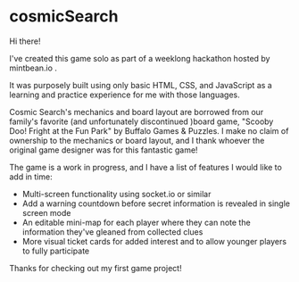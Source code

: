 # cosmicSearch

Hi there!

I've created this game solo as part of a weeklong hackathon hosted by mintbean.io .

It was purposely built using only basic HTML, CSS, and JavaScript as a learning and practice experience for me with those languages. 

Cosmic Search's mechanics and board layout are borrowed from our family's favorite (and unfortunately discontinued )board game, "Scooby Doo! Fright at the Fun Park" by Buffalo Games & Puzzles. I make no claim of ownership to the mechanics or board layout, and I thank whoever the original game designer was for this fantastic game! 

The game is a work in progress, and I have a list of features I would like to add in time:

  - Multi-screen functionality using socket.io or similar
  - Add a warning countdown before secret information is revealed in single screen mode
  - An editable mini-map for each player where they can note the information they've gleaned from collected clues
  - More visual ticket cards for added interest and to allow younger players to fully participate
  

Thanks for checking out my first game project! 
